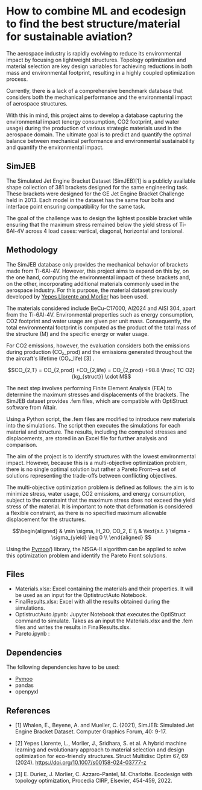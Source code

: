 
# How to combine ML and ecodesign to find the best structure/material for sustainable aviation?

The aerospace industry is rapidly evolving to reduce its environmental impact by focusing on lightweight structures. Topology optimization and material selection are key design variables for achieving reductions in both mass and environmental footprint, resulting in a highly coupled optimization process.

Currently, there is a lack of a comprehensive benchmark database that considers both the mechanical performance and the environmental impact of aerospace structures.

With this in mind, this project aims to develop a database capturing the environmental impact (energy consumption, CO2 footprint, and water usage) during the production of various strategic materials used in the aerospace domain. The ultimate goal is to predict and quantify the optimal balance between mechanical performance and environmental sustainability and quantify the environmental impact.

## SimJEB

The Simulated Jet Engine Bracket Dataset (SimJEB)[1] is a publicly available shape collection of 381 brackets designed for the same engineering task. These brackets were designed for the GE Jet Engine Bracket Challenge held in 2013. Each model in the dataset has the same four bolts and interface point ensuring compatibility for the same task. 

The goal of the challenge was to design the lightest possible bracket while ensuring that the maximum stress remained below the yield stress of Ti-6Al-4V across 4 load cases: vertical, diagonal, horizontal and torsional. 

## Methodology 

The SimJEB database only provides the mechanical behavior of brackets made from Ti-6Al-4V. However, this project aims to expand on this by, on the one hand, computing the environmental impact of these brackets and, on the other, incorporating additional materials commonly used in the aerospace industry. For this purpose, the material dataset previously developed by [Yepes Llorente and Morlier](https://github.com/mid2SUPAERO/HybML-EvoMatDesEco/) has been used.

The materials considered include BeCu-C17000, Al2024 and AISI 304, apart from the Ti-6Al-4V. Environmental properties such as energy consumption, CO2 footprint and water usage are given per unit mass. Consequently, the total environmental footprint is computed as the product of the total mass of the structure (M) and the specific energy or water usage.

For CO2 emissions, however, the evaluation considers both the emissions during production (CO₂_prod) and the emissions generated throughout the the aircraft's lifetime (CO₂_life) [3] .

```math
CO_{2,T} = CO_{2,prod} +CO_{2,life} = CO_{2,prod} +98.8 \frac{ TC O2}{kg_{struct}} \cdot M
```

The next step involves performing Finite Element Analysis (FEA) to determine the maximum stresses and displacements of the brackets. The SimJEB dataset provides .fem files, which are compatible with OptiStruct software from Altair.

Using a Python script, the .fem files are modified to introduce new materials into the simulations. The script then executes the simulations for each material and structure. The results, including the computed stresses and displacements, are stored in an Excel file for further analysis and comparison.

The aim of the project is to identify structures with the lowest environmental impact. However, because this is a multi-objective optimization problem, there is no single optimal solution but rather a Pareto Front—a set of solutions representing the trade-offs between conflicting objectives.

The multi-objective optimization problem is defined as follows: the aim is to minimize stress, water usage, CO2 emissions, and energy consumption, subject to the constraint that the maximum stress does not exceed the yield stress of the material. It is important to note that deformation is considered a flexible constraint, as there is no specified maximum allowable displacement for the structures.

```math
\begin{aligned}
    & \min \sigma, H_2O, CO_2, E \\
    & \text{s.t. } \sigma - \sigma_{yield} \leq 0 \\
\end{aligned}

```

Using the [Pymoo](https://pymoo.org/index.html)/) library, the NSGA-II algorithm can be applied to solve this optimization problem and identify the Pareto Front solutions.


## Files 


- Materials.xlsx: Excel containing the materials and their properties. It will be used as an input for the OptistructAuto Notebook.
- FinalResults.xlsx: Excel with all the results obtained during the simulations.
- OptistructAuto.ipynb: Jupyter Notebook that executes the OptiStruct command to simulate. Takes as an input the Materials.xlsx and the .fem files and writes the results in FinalResults.xlsx.
- Pareto.ipynb : 





## Dependencies 

The following dependencies have to be used:
- [Pymoo](https://pymoo.org/installation.html)
- pandas
- openpyxl





## References 

- [1] Whalen, E., Beyene, A. and Mueller, C. (2021), SimJEB: Simulated Jet Engine Bracket Dataset. Computer Graphics Forum, 40: 9-17.

- [2] Yepes Llorente, L., Morlier, J., Sridhara, S. et al. A hybrid machine learning and evolutionary approach to material selection and design optimization for eco-friendly structures. Struct Multidisc Optim 67, 69 (2024). https://doi.org/10.1007/s00158-024-03777-z

- [3] E. Duriez, J. Morlier, C. Azzaro-Pantel, M. Charlotte. Ecodesign with topology optimization, Procedia CIRP, Elsevier, 454-459, 2022.





